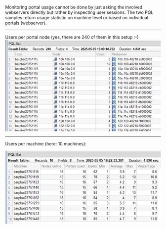 Monitoring portal usage cannot be done by just asking the involved webservers directly but rather by inspecting user sessions.
The two PQL samples return usage statistic on machine level or based on individual portals (webserver).

---
Users per portal node (yes, there are 240 of them in this setup :-)
 ![Users per node](/monitoring/portal/PortalUsageStatistics_by_Node.png)

---
Users per machine (here: 10 machines):

![Users per machine](/monitoring/portal/PortalUsageStatistics_by_Machine.png)

